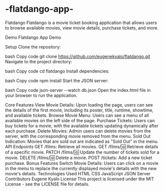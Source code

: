 # -flatdango-app-
Flatdango
Flatdango is a movie ticket booking application that allows users to browse available movies, view movie details, purchase tickets, and more.

Demo
Flatdango App Demo

Setup
Clone the repository:

bash
Copy code
git clone https://github.com/eugenekyalo/flatdango.git
Navigate to the project directory:

bash
Copy code
cd flatdango
Install dependencies:

bash
Copy code
npm install
Start the JSON server:

bash
Copy code
json-server --watch db.json
Open the index.html file in your browser to run the application.

Core Features
View Movie Details: Upon loading the page, users can see the details of the first movie, including its poster, title, runtime, showtime, and available tickets.
Browse Movie Menu: Users can see a menu of all available movies on the left side of the page.
Purchase Tickets: Users can buy tickets for a movie, with the available tickets updating dynamically after each purchase.
Delete Movies: Admin users can delete movies from the server, with the corresponding movie removed from the menu.
Sold Out Indication: Movies that are sold out are indicated as "Sold Out" in the menu.
API Endpoints
GET /films: Retrieve all movies.
GET /films/:id: Retrieve details of a specific movie.
PATCH /films/:id: Update the number of tickets sold for a movie.
DELETE /films/:id: Delete a movie.
POST /tickets: Add a new ticket purchase.
Bonus Features
Switch Movie Details: Users can click on a movie in the menu to replace the currently displayed movie's details with the new movie's details.
Technologies Used
HTML
CSS
JavaScript
JSON Server
Contributors
Eugene Kyalo
License
This project is licensed under the MIT License - see the LICENSE file for details.
